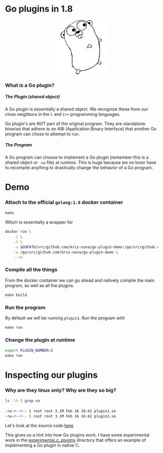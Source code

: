 # Go plugins in 1.8

<p align="center">
  <img src="img/gopher.png" width="180"> </image>
</p>

### What is a Go plugin?

##### The Plugin (shared object)

A Go plugin is essentially a shared object. We recognize these from our close neighbors in the `C` and `C++` programming languages.

Go plugin's are *NOT* part of the original program. They are standalone binaries that adhere to an ABI (Application Binary Interface) that another Go program can chose to attempt to run.


##### The Program

A Go program can choose to implement a Go plugin (remember this is a shared object or `.so` file) at *runtime*. This is huge because we no loner have to recompile anything to drastically change the
behavior of a Go program.


# Demo

### Attach to the official `golang:1.8` docker container

```bash
make
```

Which is essentially a wrapper for

```bash
docker run \
    -i \
    -t \
    -v $GOPATH/src/github.com/kris-nova/go-plugin-demo:/go/src/github.com/kris-nova/go-plugin-demo \
    -w /go/src/github.com/kris-nova/go-plugin-demo \
    --rm 
```

### Compile all the things

From the docker container we can go ahead and natively compile the main program, as well as all the plugins.

```bash
make build
```

### Run the program

By default we will be running `plugin1`. Run the program with

```bash
make run
```

### Change the plugin at runtime

```bash
export PLUGIN_NUMBER=2
make run
```

# Inspecting our plugins

### Why are they linux only? Why are they so big?

```bash
ls -lh | grep so

-rw-r--r-- 1 root root 3.1M Feb 16 16:42 plugin1.so
-rw-r--r-- 1 root root 3.1M Feb 16 16:42 plugin2.so

```

Let's look at the source code [here](https://github.com/golang/go/tree/release-branch.go1.8/src/plugin)

This gives us a hint into how Go plugins work. I have some experimental work in the [experimental_c_plugins](experimental_c_plugins) directory that offers an example of implementing a Go plugin in native C.


